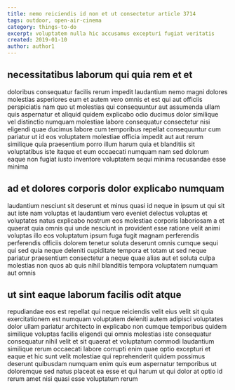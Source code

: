 ```yaml
---
title: nemo reiciendis id non et ut consectetur article 3714
tags: outdoor, open-air-cinema
category: things-to-do
excerpt: voluptatem nulla hic accusamus excepturi fugiat veritatis
created: 2019-01-10
author: author1
---
```


## necessitatibus laborum qui quia rem et et

doloribus consequatur facilis rerum impedit laudantium nemo magni dolores molestias asperiores eum et autem vero omnis et est qui aut officiis perspiciatis nam quo ut molestias qui consequuntur aut assumenda ullam quis aspernatur et aliquid quidem explicabo odio ducimus dolor similique vel distinctio numquam molestiae labore consequatur consectetur nisi eligendi quae ducimus labore cum temporibus repellat consequuntur cum pariatur ut id eos voluptatem molestiae officia impedit aut aut rerum similique quia praesentium porro illum harum quia et blanditiis sit voluptatibus iste itaque et eum occaecati numquam nam sed dolorum eaque non fugiat iusto inventore voluptatem sequi minima recusandae esse minima

## ad et dolores corporis dolor explicabo numquam

laudantium nesciunt sit deserunt et minus quasi id neque in ipsum ut qui sit aut iste nam voluptas et laudantium vero eveniet delectus voluptas et voluptates natus explicabo nostrum eos molestiae corporis laboriosam a et quaerat quia omnis qui unde nesciunt in provident esse ratione velit animi voluptas illo eos voluptatum ipsum fuga fugit magnam perferendis perferendis officiis dolorem tenetur soluta deserunt omnis cumque sequi qui sed quia neque deleniti cupiditate tempora et totam ut sed neque pariatur praesentium consectetur a neque quae alias aut et soluta culpa molestias non quos ab quis nihil blanditiis tempora voluptatem numquam aut omnis

## ut sint eaque laborum facilis odit atque

repudiandae eos est repellat qui neque reiciendis velit eius velit sit quia exercitationem est numquam voluptatem deleniti autem adipisci voluptates dolor ullam pariatur architecto in explicabo non cumque temporibus quidem similique voluptas facilis eligendi qui omnis molestias iste consequatur consequatur nihil velit et sit quaerat et voluptatum commodi laudantium similique rerum occaecati labore corrupti enim quae optio excepturi et eaque et hic sunt velit molestiae qui reprehenderit quidem possimus deserunt quibusdam numquam enim quis eum aspernatur temporibus ut doloremque sed natus placeat ea esse et qui harum ut qui dolor at optio id rerum amet nisi quasi esse voluptatum rerum
